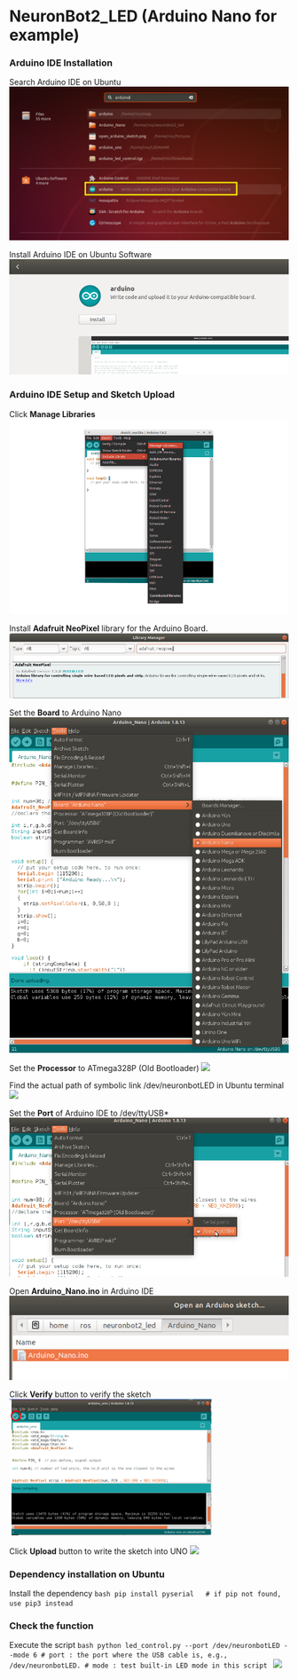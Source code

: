 # NeuronBot2_LED (Arduino Nano for example)

### Arduino IDE Installation

Search Arduino IDE on Ubuntu
<img src="https://github.com/Adlink-ROS/NeuronBot2_LED/blob/master/images/aduino_search.png">

Install Arduino IDE on Ubuntu Software
<img src="https://github.com/Adlink-ROS/NeuronBot2_LED/blob/master/images/arduino_install.png">

### Arduino IDE Setup and Sketch Upload

Click **Manage Libraries**
<img src="https://github.com/Adlink-ROS/NeuronBot2_LED/blob/master/images/arduino_manage_library.png">

Install **Adafruit NeoPixel** library for the Arduino Board.
<img src="https://github.com/Adlink-ROS/NeuronBot2_LED/blob/master/images/download_adafruit.png">

Set the **Board** to Arduino Nano
<img src="https://github.com/Adlink-ROS/NeuronBot2_LED/blob/master/images/Nano_BoardSet.png"> 

Set the **Processor** to ATmega328P (Old Bootloader)
<img src="https://github.com/Adlink-ROS/NeuronBot_LED/blob/master/images/processorset.png"> 

Find the actual path of symbolic link /dev/neuronbotLED in Ubuntu terminal
<img src="https://github.com/Adlink-ROS/NeuronBot_LED/blob/master/images/neuronbotLED.png"> 

Set the **Port** of Arduino IDE to /dev/ttyUSB*
<img src="https://github.com/Adlink-ROS/NeuronBot2_LED/blob/master/images/portset.png">

Open **Arduino_Nano.ino** in Arduino IDE
<img src="https://github.com/Adlink-ROS/NeuronBot2_LED/blob/master/images/arduino_open_sketch.png">

Click **Verify** button to verify the sketch
<img src="https://github.com/Adlink-ROS/NeuronBot2_LED/blob/master/images/verify.png">

Click **Upload** button to write the sketch into UNO
<img src="https://github.com/Adlink-ROS/NeuronBot_LED/blob/master/images/upload.png">

### Dependency installation on Ubuntu

Install the dependency
    ```bash
    pip install pyserial   # if pip not found, use pip3 instead
    ```

### Check the function

Execute the script
    ```bash
    python led_control.py --port /dev/neuronbotLED --mode 6
    # port : the port where the USB cable is, e.g., /dev/neuronbotLED.
    # mode : test built-in LED mode in this script
    ```
    <img src="https://github.com/Adlink-ROS/NeuronBot_LED/blob/master/demo_nano.gif">



